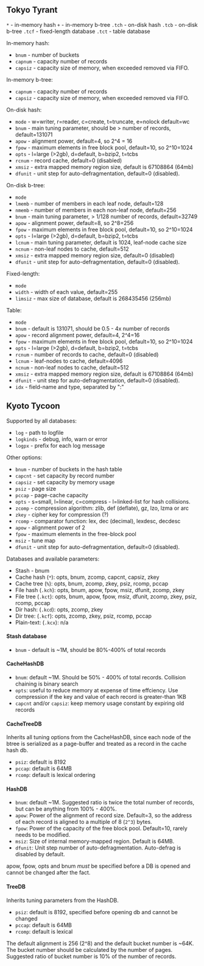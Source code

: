 ## Tokyo Tyrant

`*` - in-memory hash
`+` - in-memory b-tree
`.tch` - on-disk hash
`.tcb` - on-disk b-tree
`.tcf` - fixed-length database
`.tct` - table database

In-memory hash:

* `bnum` - number of buckets
* `capnum` - capacity number of records
* `capsiz` - capacity size of memory, when exceeded removed via FIFO.

In-memory b-tree:

* `capnum` - capacity number of records
* `capsiz` - capacity size of memory, when exceeded removed via FIFO.

On-disk hash:

* `mode` - w=writer, r=reader, c=create, t=truncate, e=nolock default=wc
* `bnum` - main tuning parameter, should be > number of records, default=131071
* `apow` - alignment power, default=4, so 2^4 = 16
* `fpow` - maximum elements in free block pool, default=10, so 2^10=1024
* `opts` - l=large (>2gb), d=default, b=bzip2, t=tcbs
* `rcnum` - record cache, default=0 (disabled)
* `xmsiz` - extra mapped memory region size, default is 67108864 (64mb)
* `dfunit` - unit step for auto-defragmentation, default=0 (disabled).

On-disk b-tree:

* `mode`
* `lmemb` - number of members in each leaf node, default=128
* `nmemb` - number of members in each non-leaf node, default=256
* `bnum` - main tuning parameter, > 1/128 number of records, default=32749
* `apow` - alignment power, default=8, so 2^8=256
* `fpow` - maximum elements in free block pool, default=10, so 2^10=1024
* `opts` - l=large (>2gb), d=default, b=bzip2, t=tcbs
* `lcnum` - main tuning parameter, default is 1024, leaf-node cache size
* `ncnum` - non-leaf nodes to cache, default=512
* `xmsiz` - extra mapped memory region size, default=0 (disabled)
* `dfunit` - unit step for auto-defragmentation, default=0 (disabled).

Fixed-length:

* `mode`
* `width` - width of each value, default=255
* `limsiz` - max size of database, default is 268435456 (256mb)

Table:

* `mode`
* `bnum` - default is 131071, should be 0.5 - 4x number of records
* `apow` - record alignment power, default=4, 2^4=16
* `fpow` - maximum elements in free block pool, default=10, so 2^10=1024
* `opts` - l=large (>2gb), d=default, b=bzip2, t=tcbs
* `rcnum` - number of records to cache, default=0 (disabled)
* `lcnum` - leaf-nodes to cache, default=4096
* `ncnum` - non-leaf nodes to cache, default=512
* `xmsiz` - extra mapped memory region size, default is 67108864 (64mb)
* `dfunit` - unit step for auto-defragmentation, default=0 (disabled).
* `idx` - field-name and type, separated by ":"


## Kyoto Tycoon

Supported by all databases:

* `log` - path to logfile
* `logkinds` - debug, info, warn or error
* `logpx` - prefix for each log message

Other options:

* `bnum` - number of buckets in the hash table
* `capcnt` - set capacity by record number
* `capsiz` - set capacity by memory usage
* `psiz` - page size
* `pccap` - page-cache capacity
* `opts` - s=small, l=linear, c=compress - l=linked-list for hash collisions.
* `zcomp` - compression algorithm: zlib, def (deflate), gz, lzo, lzma or arc
* `zkey` - cipher key for compression (?)
* `rcomp` - comparator function: lex, dec (decimal), lexdesc, decdesc
* `apow` - alignment power of 2
* `fpow` - maximum elements in the free-block pool
* `msiz` - tune map
* `dfunit` - unit step for auto-defragmentation, default=0 (disabled).

Databases and available parameters:

* Stash - bnum
* Cache hash (`*`): opts, bnum, zcomp, capcnt, capsiz, zkey
* Cache tree (`%`): opts, bnum, zcomp, zkey, psiz, rcomp, pccap
* File hash (`.kch`): opts, bnum, apow, fpow, msiz, dfunit, zcomp, zkey
* File tree (`.kct`): opts, bnum, apow, fpow, msiz, dfunit, zcomp, zkey, psiz,
                      rcomp, pccap
* Dir hash: (`.kcd`): opts, zcomp, zkey
* Dir tree: (`.kcf`): opts, zcomp, zkey, psiz, rcomp, pccap
* Plain-text: (`.kcx`): n/a

#### Stash database

* `bnum` - default is ~1M, should be 80%-400% of total records

#### CacheHashDB

* `bnum`: default ~1M. Should be 50% - 400% of total records. Collision
  chaining is binary search
* `opts`: useful to reduce memory at expense of time effciency. Use compression
  if the key and value of each record is greater-than 1KB
* `capcnt` and/or `capsiz`: keep memory usage constant by expiring old records

#### CacheTreeDB

Inherits all tuning options from the CacheHashDB, since each node of the btree
is serialized as a page-buffer and treated as a record in the cache hash db.

* `psiz`: default is 8192
* `pccap`: default is 64MB
* `rcomp`: default is lexical ordering

#### HashDB

* `bnum`: default ~1M. Suggested ratio is twice the total number of records,
  but can be anything from 100% - 400%.
* `apow`: Power of the alignment of record size. Default=3, so the address of
  each record is aligned to a multiple of 8 (`2^3`) bytes.
* `fpow`: Power of the capacity of the free block pool. Default=10, rarely
  needs to be modified.
* `msiz`: Size of internal memory-mapped region. Default is 64MB.
* `dfunit`: Unit step number of auto-defragmentation. Auto-defrag is disabled
  by default.

apow, fpow, opts and bnum *must* be specified before a DB is opened and
cannot be changed after the fact.

#### TreeDB

Inherits tuning parameters from the HashDB.

* `psiz`: default is 8192, specified before opening db and cannot be changed
* `pccap`: default is 64MB
* `rcomp`: default is lexical

The default alignment is 256 (2^8) and the default bucket number is ~64K.
The bucket number should be calculated by the number of pages. Suggested
ratio of bucket number is 10% of the number of records.
